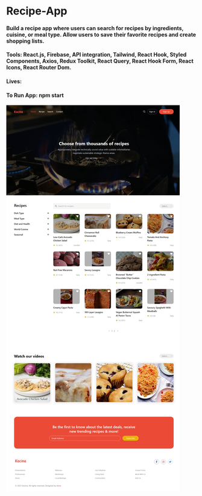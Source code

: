 # Recipe-App
#### Build a recipe app where users can search for recipes by ingredients, cuisine, or meal type. Allow users to save their favorite recipes and create shopping lists.

#### Tools: React.js, Firebase, API integration, Tailwind, React Hook, Styled Components, Axios, Redux Toolkit, React Query, React Hook Form, React Icons, React Router Dom.
#### Lives: 
#### To Run App: npm start
![](https://github.com/AbrarKhalil26/Recipe-App/blob/main/design/Home.jpeg)
